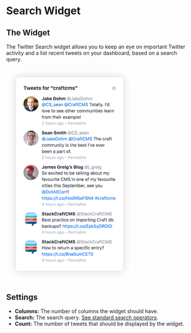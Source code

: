 # Search Widget

## The Widget
The Twitter Search widget allows you to keep an eye on important Twitter activity and a list recent tweets on your dashboard, based on a search query.

<img src="./images/search-widget@2x.png" title="The Search widget" width="343" />

## Settings

- **Columns:** The number of columns the widget should have.
- **Search:** The search query. [See standard search operators](https://developer.twitter.com/en/docs/tweets/search/guides/standard-operators).
- **Count:** The number of tweets that should be displayed by the widget.